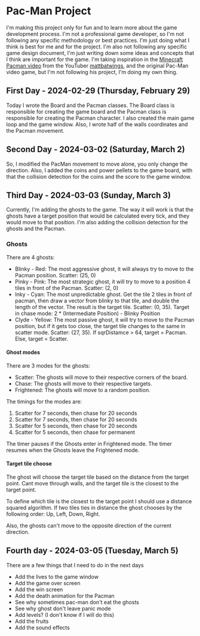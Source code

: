 # Pac-Man Project

I'm making this project only for fun and to learn more about the game development process. I'm not a professional game developer, so I'm not following any specific methodology or best practices. I'm just doing what I think is best for me and for the project. I'm also not following any specific game design document, I'm just writing down some ideas and concepts that I think are important for the game.
I'm taking inspiration in the [Minecraft Pacman video](https://youtu.be/49B7L22dxiE?si=dDXwIIaFBRCfXo22) from the YouTuber [mattbatwings](https://www.youtube.com/@mattbatwings), and the original Pac-Man video game, but I'm not following his project, I'm doing my own thing.


## First Day - 2024-02-29 (Thursday, February 29)
Today I wrote the Board and the Pacman classes. The Board class is responsible for creating the game board and the Pacman class is responsible for creating the Pacman character. I also created the main game loop and the game window.
Also, I wrote half of the walls coordinates and the Pacman movement.

## Second Day - 2024-03-02 (Saturday, March 2)
So, I modified the PacMan movement to move alone, you only change the direction. Also, I added the coins and power pellets to the game board, with that the collision detection for the coins and the score to the game window.

## Third Day - 2024-03-03 (Sunday, March 3)
Currently, I'm adding the ghosts to the game. The way it will work is that the ghosts have a target position that would be calculated every tick, and they would move to that position. I'm also adding the collision detection for the ghosts and the Pacman.

### Ghosts
There are 4 ghosts:
* Blinky - Red: The most aggressive ghost, it will always try to move to the Pacman position. Scatter: (25, 0)
* Pinky - Pink: The most strategic ghost, it will try to move to a position 4 tiles in front of the Pacman. Scatter: (2, 0)
* Inky - Cyan: The most unpredictable ghost. Get the tile 2 tiles in front of pacman, then draw a vector from blinky to that tile, and double the length of the vector. The result is the target tile. Scatter: (0, 35). Target in chase mode: 2 * (Intermediate Position) - Blinky Position
* Clyde - Yellow: The most passive ghost, it will try to move to the Pacman position, but if it gets too close, the target tile changes to the same in scatter mode. Scatter: (27, 35). If sqrDistamce > 64, target = Pacman. Else, target = Scatter.

#### Ghost modes

There are 3 modes for the ghosts:
* Scatter: The ghosts will move to their respective corners of the board.
* Chase: The ghosts will move to their respective targets.
* Frightened: The ghosts will move to a random position.

The timings for the modes are:
1. Scatter for 7 seconds, then chase for 20 seconds
2. Scatter for 7 seconds, then chase for 20 seconds
3. Scatter for 5 seconds, then chase for 20 seconds
4. Scatter for 5 seconds, then chase for permanent

The timer pauses if the Ghosts enter in Frightened mode. The timer resumes when the Ghosts leave the Frightened mode.


#### Target tile choose

The ghost will choose the target tile based on the distance from the target point.
Cant move through walls, and the target tile is the closest to the target point.

To define which tile is the closest to the target point I should use a distance squared algorithm. If two tiles ties in distance the ghost chooses by the following order: Up, Left, Down, Right.

Also, the ghosts can't move to the opposite direction of the current direction.

## Fourth day - 2024-03-05 (Tuesday, March 5)

There are a few things that I need to do in the next days
* Add the lives to the game window
* Add the game over screen
* Add the win screen
* Add the death animation for the Pacman
* See why sometimes pac-man don't eat the ghosts
* See why ghost don't leave panic mode
* Add levels? (I don't know if I will do this)
* Add the fruits
* Add the sound effects